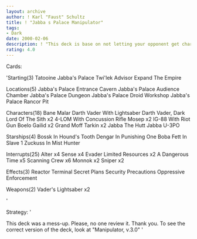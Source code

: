 ```yaml
---
layout: archive
author: ! Karl "Faust" Schultz
title: ! "Jabba s Palace Manipulator"
tags:
- Dark
date: 2000-02-06
description: ! "This deck is base on not letting your opponent get characters out."
rating: 4.0
---
```

Cards: 

'Starting(3)
Tatooine Jabba's Palace
Twi'lek Advisor
Expand The Empire

Locations(5)
Jabba's Palace Entrance Cavern
Jabba's Palace Audience Chamber
Jabba's Palace Dungeon
Jabba's Palace Droid Workshop
Jabba's Palace Rancor Pit

Characters(18)
Bane Malar
Darth Vader With Lightsaber
Darth Vader, Dark Lord Of The Sith x2
4-LOM With Concussion Rifle
Mosep x2
IG-88 With Riot Gun
Boelo
Gailid x2
Grand Moff Tarkin x2
Jabba The Hutt
Jabba
U-3PO

Starships(4)
Bossk In Hound's Tooth
Dengar In Punishing One
Boba Fett In Slave 1
Zuckuss In Mist Hunter

Interrupts(25)
Alter x4
Sense x4
Evader
Limited Resources x2
A Dangerous Time x5
Scanning Crew x6
Monnok x2
Sniper x2

Effects(3)
Reactor Terminal
Secret Plans
Security Precautions
Oppressive Enforcement

Weapons(2)
Vader's Lightsaber x2


'

Strategy: '

This deck was a mess-up.  Please, no one review it.  Thank you.  To see the correct version of the deck, look at "Manipulator, v.3.0"	'